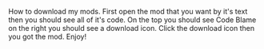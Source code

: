 How to download my mods. First open the mod that you want by it's text then you should see all of it's code. On the top you should see       Code   Blame          on the right you should see a download icon. Click the download icon then you got the mod. Enjoy!
